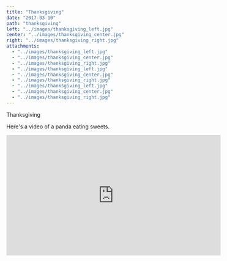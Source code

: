 ```yaml
---
title: "Thanksgiving"
date: "2017-03-10"
path: "thanksgiving"
left: "../images/thanksgiving_left.jpg"
center: "../images/thanksgiving_center.jpg"
right: "../images/thanksgiving_right.jpg"
attachments: 
  - "../images/thanksgiving_left.jpg"
  - "../images/thanksgiving_center.jpg"
  - "../images/thanksgiving_right.jpg"
  - "../images/thanksgiving_left.jpg"
  - "../images/thanksgiving_center.jpg"
  - "../images/thanksgiving_right.jpg"
  - "../images/thanksgiving_left.jpg"
  - "../images/thanksgiving_center.jpg"
  - "../images/thanksgiving_right.jpg"
---
```


Thanksgiving

Here's a video of a panda eating sweets.

<iframe width="560" height="315" src="https://www.youtube.com/embed/4n0xNbfJLR8" frameborder="0" allowfullscreen></iframe>